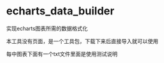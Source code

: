 # echarts_data_builder
实现echarts图表所需的数据格式化

本工具没有页面，是一个工具包，下载下来后直接导入就可以使用

每中图表下面有一个txt文件里面是使用测试说明


